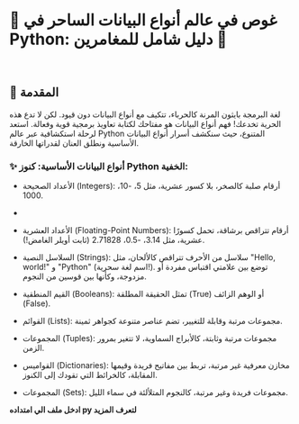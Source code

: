 # 🌌 غوص في عالم أنواع البيانات الساحر في Python: دليل شامل للمغامرين 🌌
<br/>

## 🌠 المقدمة
<p dir="rtl">
  
لغة البرمجة بايثون المرنة كالحرباء، تتكيف مع أنواع البيانات دون قيود. لكن لا تدع هذه الحرية تخدعك! فهم أنواع البيانات هو مفتاحك لكتابة تعاويذ برمجية قوية وفعالة. استعد لرحلة استكشافية عبر عالم Python المتنوع، حيث سنكشف أسرار أنواع البيانات الأساسية ونطلق العنان لقدراتها الخارقة.
</p>

### ✨ أنواع البيانات الأساسية: كنوز Python الخفية:

- الأعداد الصحيحة (Integers): أرقام صلبة كالصخر، بلا كسور عشرية، مثل 5، -10، 1000.
- 
- الأعداد العشرية (Floating-Point Numbers): أرقام تتراقص برشاقة، تحمل كسورًا عشرية، مثل 3.14، -0.5، 2.71828 (ثابت أويلر الغامض!).

- السلاسل النصية (Strings): سلاسل من الأحرف تتراقص كالألحان، مثل "Hello, world!" و "Python" (اسم لغة سحرية!). توضع بين علامتي اقتباس مفردة أو مزدوجة، وكأنها بين قوسين من النجوم.

- القيم المنطقية (Booleans): تمثل الحقيقة المطلقة (True) أو الوهم الزائف (False).

- القوائم (Lists): مجموعات مرتبة وقابلة للتغيير، تضم عناصر متنوعة كجواهر ثمينة.

- المجموعات (Tuples): مجموعات مرتبة وثابتة، كالأبراج السماوية، لا تتغير بمرور الزمن.

- القواميس (Dictionaries): مخازن معرفية غير مرتبة، تربط بين مفاتيح فريدة وقيمها المقابلة، كالخرائط التي تقودك إلى الكنوز.

- المجموعات (Sets): مجموعات فريدة وغير مرتبة، كالنجوم المتلألئة في سماء الليل.

**ادخل ملف الي امتداده py لتعرف المزيد**
